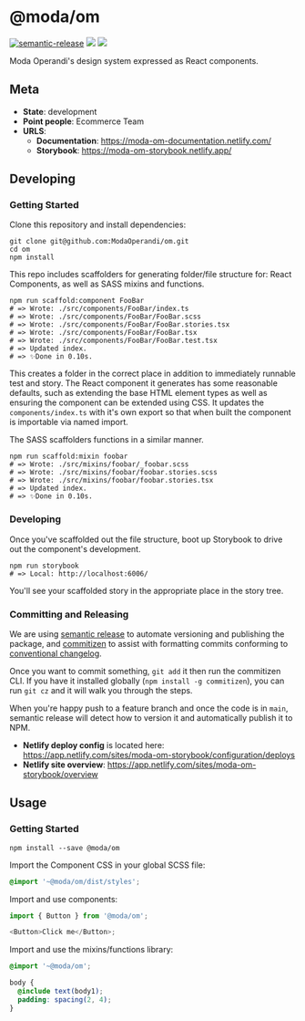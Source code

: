 # @moda/om

[![semantic-release](https://img.shields.io/badge/%20%20%F0%9F%93%A6%F0%9F%9A%80-semantic--release-e10079.svg)](https://github.com/semantic-release/semantic-release) [![](https://img.shields.io/npm/v/@moda/om)](https://www.npmjs.com/package/@moda/om) [![](https://img.shields.io/circleci/build/gh/ModaOperandi/om/main)](https://circleci.com/gh/ModaOperandi/om)

Moda Operandi's design system expressed as React components.

## Meta

- **State**: development
- **Point people**: Ecommerce Team
- **URLS**:
  - **Documentation**: https://moda-om-documentation.netlify.com/
  - **Storybook**: https://moda-om-storybook.netlify.app/

## Developing

### Getting Started

Clone this repository and install dependencies:

```
git clone git@github.com:ModaOperandi/om.git
cd om
npm install
```

This repo includes scaffolders for generating folder/file structure for: React Components, as well as SASS mixins and functions.

```
npm run scaffold:component FooBar
# => Wrote: ./src/components/FooBar/index.ts
# => Wrote: ./src/components/FooBar/FooBar.scss
# => Wrote: ./src/components/FooBar/FooBar.stories.tsx
# => Wrote: ./src/components/FooBar/FooBar.tsx
# => Wrote: ./src/components/FooBar/FooBar.test.tsx
# => Updated index.
# => ✨Done in 0.10s.
```

This creates a folder in the correct place in addition to immediately runnable test and story. The React component it generates has some reasonable defaults, such as extending the base HTML element types as well as ensuring the component can be extended using CSS. It updates the `components/index.ts` with it's own export so that when built the component is importable via named import.

The SASS scaffolders functions in a similar manner.

```
npm run scaffold:mixin foobar
# => Wrote: ./src/mixins/foobar/_foobar.scss
# => Wrote: ./src/mixins/foobar/foobar.stories.scss
# => Wrote: ./src/mixins/foobar/foobar.stories.tsx
# => Updated index.
# => ✨Done in 0.10s.
```

### Developing

Once you've scaffolded out the file structure, boot up Storybook to drive out the component's development.

```
npm run storybook
# => Local: http://localhost:6006/
```

You'll see your scaffolded story in the appropriate place in the story tree.

### Committing and Releasing

We are using [semantic release](https://github.com/semantic-release/semantic-release) to automate versioning and publishing the package, and [commitizen](https://github.com/commitizen/cz-cli) to assist with formatting commits conforming to [conventional changelog](https://github.com/conventional-changelog/conventional-changelog).

Once you want to commit something, `git add` it then run the commitizen CLI. If you have it installed globally (`npm install -g commitizen`), you can run `git cz` and it will walk you through the steps.

When you're happy push to a feature branch and once the code is in `main`, semantic release will detect how to version it and automatically publish it to NPM.

- **Netlify deploy config** is located here: https://app.netlify.com/sites/moda-om-storybook/configuration/deploys
- **Netlify site overview**: https://app.netlify.com/sites/moda-om-storybook/overview

## Usage

### Getting Started

```
npm install --save @moda/om
```

Import the Component CSS in your global SCSS file:

```scss
@import '~@moda/om/dist/styles';
```

Import and use components:

```typescript
import { Button } from '@moda/om';

<Button>Click me</Button>;
```

Import and use the mixins/functions library:

```scss
@import '~@moda/om';

body {
  @include text(body1);
  padding: spacing(2, 4);
}
```
